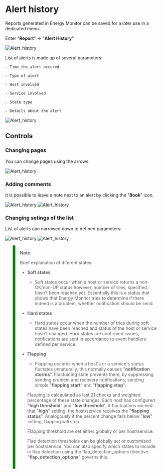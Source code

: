 # Alert history

Reports generated in Energy Monitor can be saved for a later use in a dedicated menu.

Enter "**Report**" -> "**Alert History**" 


![Alert_history](/media/06_00_05_01_Alert_history.png)


List of alerts is made up of several parameters:

    - Time the alert occured

    - Type of alert

    - Host involved

    - Service involved

    - State type

    - Details about the alert

![Alert_history](/media/06_00_05_02_Alert_history.png)

## Controls

### Changing pages

You can change pages using the arrows.

![Alert_history](/media/06_00_05_03_Alert_history.png)

### Adding comments

It is possible to leave a note next to an alert by clicking the "**Book**" icon.

![Alert_history](/media/06_00_05_04_Alert_history.png)
![Alert_history](/media/06_00_05_05_Alert_history.png)

### Changing setings of the list

List of alerts can narrowed down to defined parameters:

![Alert_history](/media/06_00_05_06_Alert_history.png)
![Alert_history](/media/06_00_05_07_Alert_history.png)


<blockquote style="border-left: 8px solid green; padding: 15px;"> <b>Note</b>: 

Brief explanation of diferent states:

-   **Soft states** 

    - Soft states occur when a host or service returns a non-OK/non-UP status however, number of tries, specified, hasn't been reached yet. Essentially this is a status that shows that Energy Monitor tries to determine if there indeed is a problem, whether notification should be send.

-   **Hard states**

    - Hard states occur when the number of tries during soft states have been reached and status of the host or service hasn't changed. Hard states are confirmed issues, notifications are sent in accordance to event handlers defined per service.  

-   **Flapping**

    - Flapping occures when a host's or a service's status fluctates unnaturally, this normally causes "**notification storms**". Fluctuating state prevents them, by suppressing sending problem and recovery notifications, sending simple "**flapping start**" and "**flapping stop**".

    Flapping is calcaulated as last 21 checks and weighted percentage of these state changes. Each host has configured "**high threshold**" and "**low threshold**", if fluctuations exceed that "**high**" setting, the host/service receives the "**flapping status**". Analogously if the percent change falls below "**low**" setting, flapping will stop. 

    Flapping threshold are set either globally or per host/service.

    Flap detection thresholds can be globally set or customized per host/service. You can also specify which states to include in flap detection using the flap_detection_options directive. "**flap_detection_options**" governs this. 

</blockquote>